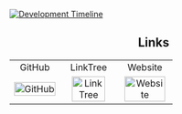 <a href="https://chauhansai.github.io/Dev-Timeline/Development%20Timeline.png"> <img src="https://chauhansai.github.io/Dev-Timeline/Development%20Timeline.png" alt="Development Timeline"> </a>

<h2 align="center">Links</h3>
<table>
	<tr> <!-- Row -->
		<td align="center">GitHub</td> <!-- Column -->
		<td align="center">LinkTree</td>
		<td align="center">Website</td>
	</tr>
	<tr>
		<td align="center"> <a href="https://github.com/ChauhanSai"> <img src="https://chauhansai.github.io/Dev-Timeline/GitHub.png" alt="GitHub" width="100%" /> </a> </td>
		<td align="center"> <a href="https://linktr.ee/chauhansai"> <img src="https://chauhansai.github.io/Dev-Timeline/LinkTree.png" alt="LinkTree" width=83%" /> </a> </td>
		<td align="center"> <a href="https://chauhansaimc.wixsite.com/chauhan-sai-mc/"> <img src="https://chauhansai.github.io/Dev-Timeline/Website.png" alt="Website" width="94%" /> </a> </td>
	</tr>
</table>
